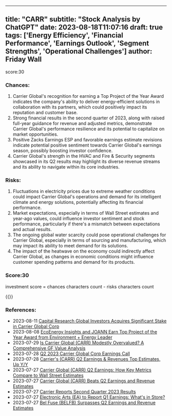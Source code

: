 
---
title: "CARR"
subtitle: "Stock Analysis by ChatGPT"
date: 2023-08-18T11:07:16
draft: true
tags: ['Energy Efficiency', 'Financial Performance', 'Earnings Outlook', 'Segment Strengths', 'Operational Challenges']
author: Friday Wall
---

score:30
### Chances:
1. Carrier Global's recognition for earning a Top Project of the Year Award indicates the company's ability to deliver energy-efficient solutions in collaboration with its partners, which could positively impact its reputation and customer base.
2. Strong financial results in the second quarter of 2023, along with raised full-year guidance for revenue and adjusted metrics, demonstrate Carrier Global's performance resilience and its potential to capitalize on market opportunities.
3. Positive Zacks Earnings ESP and favorable earnings estimate revisions indicate potential positive sentiment towards Carrier Global's earnings season, possibly boosting investor confidence.
4. Carrier Global's strength in the HVAC and Fire & Security segments showcased in its Q2 results may highlight its diverse revenue streams and its ability to navigate within its core industries.
### Risks:
1. Fluctuations in electricity prices due to extreme weather conditions could impact Carrier Global's operations and demand for its intelligent climate and energy solutions, potentially affecting its financial performance.
2. Market expectations, especially in terms of Wall Street estimates and year-ago values, could influence investor sentiment and stock performance, particularly if there's a mismatch between expectations and actual results.
3. The ongoing global water scarcity could pose operational challenges for Carrier Global, especially in terms of sourcing and manufacturing, which may impact its ability to meet demand for its solutions.
4. The impact of the heatwave on the economy could indirectly affect Carrier Global, as changes in economic conditions might influence customer spending patterns and demand for its products.
### Score:30
investment score = chances characters count - risks characters count

{{<tradingview symbol="NYSE:CARR">}}
### References:
- 2023-08-11 [Capital Research Global Investors Acquires Significant Stake in Carrier Global Corp](https://finance.yahoo.com/news/capital-research-global-investors-acquires-022740278.html?.tsrc=rss)
- 2023-08-08 [EcoEnergy Insights and JOANN Earn Top Project of the Year Award from Environment + Energy Leader](https://finance.yahoo.com/news/ecoenergy-insights-joann-earn-top-130000805.html?.tsrc=rss)
- 2023-07-29 [Is Carrier Global (CARR) Modestly Overvalued? A Comprehensive GF Value Analysis](https://finance.yahoo.com/news/carrier-global-carr-modestly-overvalued-163751498.html?.tsrc=rss)
- 2023-07-28 [Q2 2023 Carrier Global Corp Earnings Call](https://finance.yahoo.com/news/q2-2023-carrier-global-corp-025133595.html?.tsrc=rss)
- 2023-07-28 [Carrier's (CARR) Q2 Earnings & Revenues Top Estimates, Up Y/Y](https://finance.yahoo.com/news/carriers-carr-q2-earnings-revenues-173000455.html?.tsrc=rss)
- 2023-07-27 [Carrier Global (CARR) Q2 Earnings: How Key Metrics Compare to Wall Street Estimates](https://finance.yahoo.com/news/carrier-global-carr-q2-earnings-133042502.html?.tsrc=rss)
- 2023-07-27 [Carrier Global (CARR) Beats Q2 Earnings and Revenue Estimates](https://finance.yahoo.com/news/carrier-global-carr-beats-q2-115509067.html?.tsrc=rss)
- 2023-07-27 [Carrier Reports Second Quarter 2023 Results](https://finance.yahoo.com/news/carrier-reports-second-quarter-2023-103000935.html?.tsrc=rss)
- 2023-07-27 [Electronic Arts (EA) to Report Q1 Earnings: What's in Store?](https://finance.yahoo.com/news/electronic-arts-ea-report-q1-094600919.html?.tsrc=rss)
- 2023-07-27 [Bel Fuse (BELFB) Surpasses Q2 Earnings and Revenue Estimates](https://finance.yahoo.com/news/bel-fuse-belfb-surpasses-q2-224510229.html?.tsrc=rss)


                